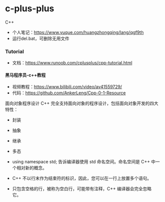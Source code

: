 <!--
 * @Description: 
 * @Author: HCQ
 * @Company(School): UCAS
 * @Date: 2019-12-17 23:38:10
 * @LastEditors: HCQ
 * @LastEditTime: 2020-09-16 15:18:27
 -->
# c-plus-plus
C++

* 个人笔记：https://www.yuque.com/huangzhongqing/lang/qgf9th
* 运行del.bat，可删除无用文件

### Tutorial

* 文档：https://www.runoob.com/cplusplus/cpp-tutorial.html

#### 黑马程序员-c++教程

* 视频教程：https://www.bilibili.com/video/av41559729/
* 代码：https://github.com/AnkerLeng/Cpp-0-1-Resource



面向对象程序设计
C++ 完全支持面向对象的程序设计，包括面向对象开发的四大特性：
* 封装
* 抽象
* 继承
* 多态

* using namespace std; 告诉编译器使用 std 命名空间。命名空间是 C++ 中一个相对新的概念。
* C++ 不以行末作为结束符的标识，因此，您可以在一行上放置多个语句。
* 只包含空格的行，被称为空白行，可能带有注释，C++ 编译器会完全忽略它。

